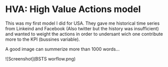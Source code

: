 # HVA: High Value Actions model

This was my first model I did for USA. They gave me historical time series from Linkeind and Facebook (Also twitter but the history was insufficient) and wanted to weight the actions in order to undersant wich one contribute more to the KPI (bussines variable). 

A good image can summerize more than 1000 words...

![Screenshot](BSTS worflow.png)
